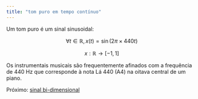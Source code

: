 ```yaml
---
title: "tom puro em tempo contínuo"
---
```


Um tom puro é um sinal sinusoidal:

$$
\forall t \in \mathbb{R}, x(t) = \sin(2 \pi \times 440 t)
$$

$$
x: \mathbb{R} \rightarrow [-1,1]
$$

Os instrumentais musicais são frequentemente afinados com a frequência de 440 Hz que corresponde à nota Lá 440 (A4) na oitava central de um piano.



Próximo: [sinal bi-dimensional](pub/ss-sin/conc/sinal%20bi-dimensional.md)